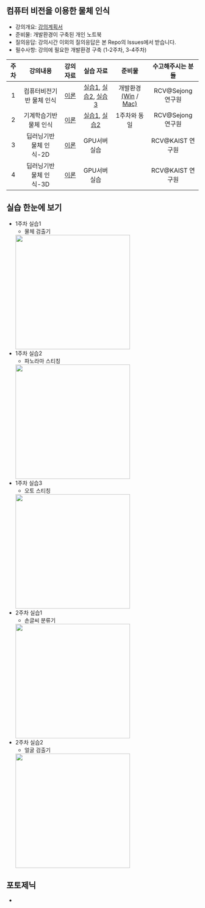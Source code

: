 
## 컴퓨터 비전을 이용한 물체 인식


- 강의개요: [강의계획서](강의계획서.md)
- 준비물: 개발환경이 구축된 개인 노트북
- 질의응답: 강의시간 이외의 질의응답은 본 Repo의 Issues에서 받습니다. 
- 필수사항: 강의에 필요한 개발환경 구축 (1-2주차, 3-4주차)

| 주차 | 강의내용 | 강의 자료 | 실습 자료 | 준비물 | 수고해주시는 분들 | 
|:----:|:----:|:----:|:----:|:----:|:----:|
|  1 | 컴퓨터비전기반 물체 인식 |  [이론](https://www.dropbox.com/s/nixwm5t9s11vwej/CVOR.pdf?dl=0)    | [실습1](1주차-실습1.md), [실습2](1주차-실습2.md), [실습3](1주차-실습3.md) | 개발환경[(Win](https://github.com/sejong-rcv/VisualRecognition/blob/master/%EA%B0%9C%EB%B0%9C%ED%99%98%EA%B2%BD%EA%B5%AC%EC%B6%95_WinOS.pdf) / [Mac)](https://github.com/moduPlayGround/ComputerVision-for-VisualRecognition/blob/master/%EA%B0%9C%EB%B0%9C%ED%99%98%EA%B2%BD%20MacOS.md)| RCV@Sejong 연구원  |
|  2 | 기계학습기반 물체 인식 |   [이론](https://www.dropbox.com/s/u3w8uqe9hgl2t54/2%EC%A3%BC%EC%B0%A8_%EC%9D%B4%EB%A1%A01.pdf?dl=0)    |  [실습1](2주차-실습1.md), [실습2](2주차-실습2.md)     |  1주차와 동일 |  RCV@Sejong 연구원  |
|  3 | 딥러닝기반 물체 인식-2D | [이론](https://drive.google.com/file/d/1mwR8tnXPMw2lUEbO_TchXdsaobUOsWyw/view?usp=sharing) |  GPU서버실습    |   | RCV@KAIST 연구원  |
|  4 | 딥러닝기반 물체 인식-3D |   [이론](  https://www.dropbox.com/s/ptz80hymufrj444/%EC%BB%B4%EB%B9%84%EC%A0%84%EA%B0%95%EC%9D%984%EC%A3%BC%EC%B0%A8.pdf?dl=0)  |  GPU서버실습     |   | RCV@KAIST 연구원  |



## 실습 한눈에 보기
- 1주차 실습1
  - 물체 검출기
  <img src="https://user-images.githubusercontent.com/11758940/57967641-6ea9ed80-799c-11e9-8a6a-b1e8a26b24ee.gif" width="300">
- 1주차 실습2
  - 파노라마 스티칭
  <img src="https://user-images.githubusercontent.com/11758940/57967712-3c4cc000-799d-11e9-92ea-0f01ea45559e.jpg" width="300">
- 1주차 실습3
  - 오토 스티칭
  <img src="https://user-images.githubusercontent.com/44772344/52432205-38fb9a00-2b4d-11e9-935b-47eeedaf450d.gif" width="300">
- 2주차 실습1
  - 손글씨 분류기
  <img src="https://user-images.githubusercontent.com/11758940/57967505-be87b500-799a-11e9-9523-576c0c8fedcb.gif" width="300">
- 2주차 실습2
  - 얼굴 검출기
  <img src="https://user-images.githubusercontent.com/11758940/57967581-ec212e00-799b-11e9-92df-f914338185b6.jpg" width="300">
 

## 포토제닉
- [](https://www.instagram.com/p/BuMIgFMnfL7/?utm_source=ig_web_copy_link)
